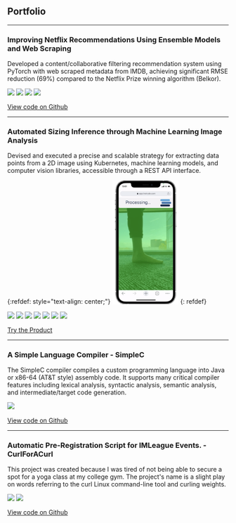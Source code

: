 ## Portfolio

---

### Improving Netflix Recommendations Using Ensemble Models and Web Scraping

Developed a content/collaborative filtering recommendation system using PyTorch with web scraped metadata from IMDB, achieving significant RMSE reduction (69%) compared to the Netflix Prize winning algorithm (Belkor).

[![](https://img.shields.io/badge/Python-white?logo=Python)](#) [![](https://img.shields.io/badge/Jupyter-white?logo=Jupyter)](#) [![](https://img.shields.io/badge/PyTorch-white?logo=pytorch)](#) [![](https://img.shields.io/badge/Selenium-white?logo=selenium)](#)

[View code on Github](https://github.com/PostsDesert/Netflix-Recommendations-Web-Scrapping-Ensemble-Models)

---

### Automated Sizing Inference through Machine Learning Image Analysis
Devised and executed a precise and scalable strategy for extracting data points from a 2D image using Kubernetes, machine learning models, and computer vision libraries, accessible through a REST API interface.

{:refdef: style="text-align: center;"}
<img width="30%" style="text-align: center" src="images/FootScan_demo.png?raw=true" />
{: refdef}


[![](https://img.shields.io/badge/Python-white?logo=Python)](#) [![](https://img.shields.io/badge/Jupyter-white?logo=Jupyter)](#) [![](https://img.shields.io/badge/PyTorch-white?logo=pytorch)](#) [![](https://img.shields.io/badge/Google_Cloud-white?logo=google-cloud)](#) [![](https://img.shields.io/badge/Firebase-white?logo=firebase)](#) [![](https://img.shields.io/badge/kubernetes-white?logo=kubernetes)](#) [![](https://img.shields.io/badge/NumPy-white?logo=numpy&logoColor=013243)](#)

[Try the Product](https://www.instryde.com)

---

### A Simple Language Compiler - SimpleC
The SimpleC compiler compiles a custom programming language into Java or x86-64 (AT&T style) assembly code.
It supports many critical compiler features including lexical analysis, syntactic analysis, semantic analysis, and intermediate/target code generation.

[![](https://img.shields.io/badge/Java-white?logo=oracle&logoColor=F80000)](#)

[View code on Github](https://github.com/PostsDesert/SimpleC)

---

### Automatic Pre-Registration Script for IMLeague Events. - CurlForACurl
This project was created because I was tired of not being able to secure a spot for a yoga class at my college gym. The project's name is a slight play on words referring to the curl Linux command-line tool and curling weights.

[![](https://img.shields.io/badge/Python-white?logo=Python)](#) [![](https://img.shields.io/badge/Jupyter-white?logo=Jupyter)](#)

[View code on Github](https://github.com/PostsDesert/CurlForACurl)